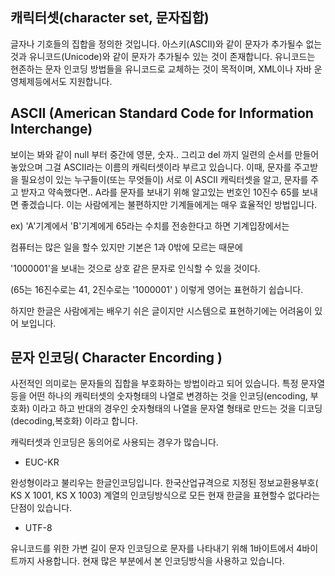 ## 캐릭터셋(character set, 문자집합)

글자나 기호들의 집합을 정의한 것입니다.
아스키(ASCII)와 같이 문자가 추가될수 없는 것과 유니코드(Unicode)와 같이 문자가 추가될수 있는 것이 존재합니다.
유니코드는 현존하는 문자 인코딩 방법들을 유니코드로 교체하는 것이 목적이며, XML이나 자바 운영체제등에서도 지원합니다.


## ASCII (American Standard Code for Information Interchange)

보이는 봐와 같이 null 부터 중간에 영문, 숫자.. 그리고 del 까지 일련의 순서를 만들어 놓았으며 그걸 ASCII라는 이름의 캐릭터셋이라 부르고 있습니다.
이때, 문자를 주고받을 필요성이 있는 누구들이(또는 무엇들이) 서로 이 ASCII 캐릭터셋을 알고, 문자를 주고 받자고 약속했다면.. 
A라를 문자를 보내기 위해 알고있는 번호인 10진수 65를 보내면 좋겠습니다.
이는 사람에게는 불편하지만 기계들에게는 매우 효율적인 방법입니다.
 
ex)
'A'기계에서 'B'기계에게 65라는 수치를 전송한다고 하면 기계입장에서는

컴퓨터는 많은 일을 할수 있지만 기본은 1과 0밖에 모르는 때문에

'1000001'을 보내는 것으로 상호 같은 문자로 인식할 수 있을 것이다.

(65는 16진수로는 41, 2진수로는 '1000001' )
이렇게 영어는 표현하기 쉽습니다.

하지만 한글은 사람에게는 배우기 쉬은 글이지만
시스템으로 표현하기에는 어려움이 있어 보입니다.

## 문자 인코딩( Character Encording )

사전적인 의미로는 문자들의 집합을 부호화하는 방법이라고 되어 있습니다.
특정 문자열등을 어떤 하나의 캐릭터셋의 숫자형태의 나열로 변경하는 것을 인코딩(encoding, 부호화) 이라고 하고
반대의 경우인 숫자형태의 나열을 문자열 형태로 만드는 것을 디코딩(decoding,복호화) 이라고 합니다.


캐릭터셋과 인코딩은 동의어로 사용되는 경우가 많습니다.

- EUC-KR 

완성형이라고 불리우는 한글인코딩입니다.
한국산업규격으로 지정된 정보교환용부호( KS X 1001, KS X 1003) 계열의 인코딩방식으로 모든 현재 한글을 표현할수 없다라는 단점이 있습니다.


- UTF-8

유니코드를 위한 가변 길이 문자 인코딩으로 문자를 나타내기 위해 1바이트에서 4바이트까지 사용합니다.
현재 많은 부분에서 본 인코딩방식을 사용하고 있습니다.
